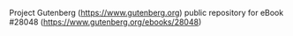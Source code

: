 Project Gutenberg (https://www.gutenberg.org) public repository for eBook #28048 (https://www.gutenberg.org/ebooks/28048)
